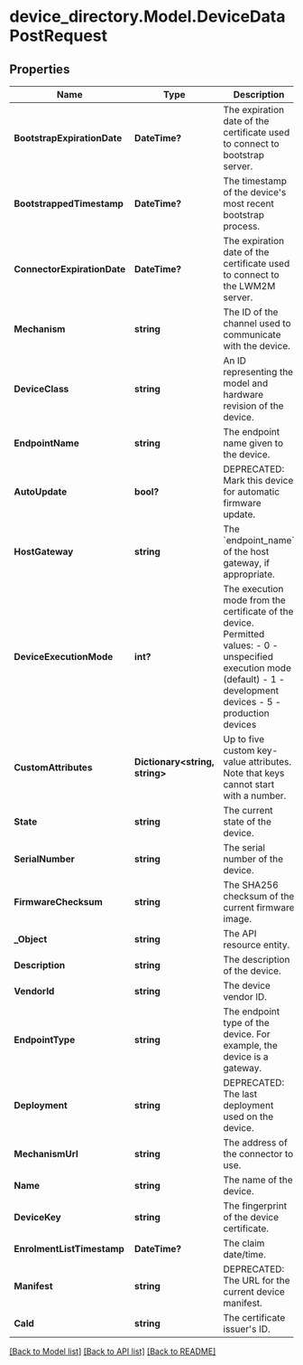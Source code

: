 # device_directory.Model.DeviceDataPostRequest
## Properties

Name | Type | Description | Notes
------------ | ------------- | ------------- | -------------
**BootstrapExpirationDate** | **DateTime?** | The expiration date of the certificate used to connect to bootstrap server. | [optional] 
**BootstrappedTimestamp** | **DateTime?** | The timestamp of the device&#39;s most recent bootstrap process. | [optional] 
**ConnectorExpirationDate** | **DateTime?** | The expiration date of the certificate used to connect to the LWM2M server. | [optional] 
**Mechanism** | **string** | The ID of the channel used to communicate with the device. | [optional] 
**DeviceClass** | **string** | An ID representing the model and hardware revision of the device. | [optional] 
**EndpointName** | **string** | The endpoint name given to the device. | [optional] 
**AutoUpdate** | **bool?** | DEPRECATED: Mark this device for automatic firmware update. | [optional] 
**HostGateway** | **string** | The &#x60;endpoint_name&#x60; of the host gateway, if appropriate. | [optional] 
**DeviceExecutionMode** | **int?** | The execution mode from the certificate of the device. Permitted values:   - 0 - unspecified execution mode (default)   - 1 - development devices   - 5 - production devices | [optional] 
**CustomAttributes** | **Dictionary&lt;string, string&gt;** | Up to five custom key-value attributes. Note that keys cannot start with a number. | [optional] 
**State** | **string** | The current state of the device. | [optional] 
**SerialNumber** | **string** | The serial number of the device. | [optional] 
**FirmwareChecksum** | **string** | The SHA256 checksum of the current firmware image. | [optional] 
**_Object** | **string** | The API resource entity. | [optional] 
**Description** | **string** | The description of the device. | [optional] 
**VendorId** | **string** | The device vendor ID. | [optional] 
**EndpointType** | **string** | The endpoint type of the device. For example, the device is a gateway. | [optional] 
**Deployment** | **string** | DEPRECATED: The last deployment used on the device. | [optional] 
**MechanismUrl** | **string** | The address of the connector to use. | [optional] 
**Name** | **string** | The name of the device. | [optional] 
**DeviceKey** | **string** | The fingerprint of the device certificate. | [optional] 
**EnrolmentListTimestamp** | **DateTime?** | The claim date/time. | [optional] 
**Manifest** | **string** | DEPRECATED: The URL for the current device manifest. | [optional] 
**CaId** | **string** | The certificate issuer&#39;s ID. | [optional] 

[[Back to Model list]](../README.md#documentation-for-models) [[Back to API list]](../README.md#documentation-for-api-endpoints) [[Back to README]](../README.md)

